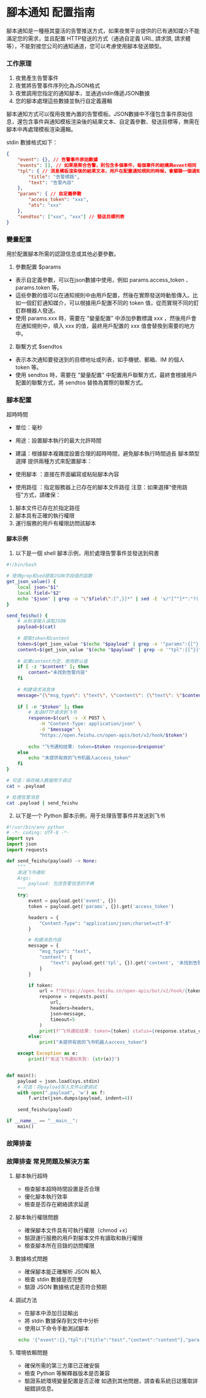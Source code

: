 # 腳本通知 配置指南
腳本通知是一種極其靈活的告警推送方式，如果夜鶯平台提供的已有通知媒介不能滿足您的需求，並且配置 HTTP發送的方式（通過自定義 URL, 請求頭, 請求體等），不能對接您公司的通知通道，您可以考慮使用腳本發送類型。

### 工作原理
1. 夜鶯產生告警事件
2. 夜鶯將告警事件序列化為JSON格式
3. 夜鶯調用您指定的通知腳本，並通過stdin傳遞JSON數據
4. 您的腳本處理這些數據並執行自定義邏輯

腳本通知方式可以復用夜鶯內置的告警模板。JSON數據中不僅包含事件原始信息，還包含事件與通知模板渲染後的結果文本、自定義參數、發送目標等，無需在腳本中再處理模板渲染邏輯。

stdin 數據格式如下：

```json
{
    "event": {}, // 告警事件原始數據
    "events": [], // 如果是聚合告警，則包含多個事件，每個事件的結構與event相同
    "tpl": { // 消息模板渲染後的結果文本，用戶在配置通知規則的時候，會關聯一個通知模板
        "title": "告警標題",
        "text": "告警內容"
    },
    "params": { // 自定義參數
        "access_token": "xxx",
        "ats": "xxx"
    },
    "sendtos": ["xxx", "xxx"] // 發送目標列表
}
```

### 變量配置
用於配置腳本所需的認證信息或其他必要參數。

1. 參數配置 $params
- 表示自定義參數，可以在json數據中使用，例如 params.access_token 、 params.token 等。
- 這些參數的值可以在通知規則中由用戶配置，然後在實際發送時動態傳入。比如一個釘釘通知媒介，可以根據用戶配置不同的 token 值，從而實現不同的釘釘群機器人發送。
- 使用 params.xxx 時，需要在 "變量配置" 中添加參數標識 xxx ，然後用戶會在通知規則中，填入 xxx 的值，最終用戶配置的 xxx 值會替換到需要的地方中。
2. 聯繫方式 $sendtos
- 表示本次通知要發送到的目標地址或列表，如手機號、郵箱、IM 的個人 token 等。
- 使用 sendtos 時，需要在 "變量配置" 中配置用戶聯繫方式，最終會根據用戶配置的聯繫方式，將 sendtos 替換為實際的聯繫方式。

### 腳本配置 

超時時間
- 單位：毫秒
- 用途：設置腳本執行的最大允許時間
- 建議：根據腳本複雜度設置合理的超時時間，避免腳本執行時間過長 腳本類型選擇
提供兩種方式來配置腳本：

- 使用腳本 ：直接在界面編寫或粘貼腳本內容
- 使用路徑 ：指定服務器上已存在的腳本文件路徑
注意：如果選擇"使用路徑"方式，請確保：

1. 腳本文件已存在於指定路徑
2. 腳本具有正確的執行權限
3. 運行服務的用戶有權限訪問該腳本

#### 腳本示例
1. 以下是一個 shell 腳本示例，用於處理告警事件並發送到飛書
```bash
#!/bin/bash

# 使用grep和sed提取JSON字段值的函数
get_json_value() {
    local json="$1"
    local field="$2"
    echo "$json" | grep -o "\"$field\":[^,}]*" | sed -E 's/"[^"]*":"?([^",}]*)"?.*/\1/'
}

send_feishu() {
    # 从标准输入读取JSON
    payload=$(cat)
    
    # 提取token和content
    token=$(get_json_value "$(echo "$payload" | grep -o '"params":{[^}]*}')" "access_token")
    content=$(get_json_value "$(echo "$payload" | grep -o '"tpl":{[^}]*}')" "content")
    
    # 如果content为空，使用默认值
    if [ -z "$content" ]; then
        content="未找到告警内容"
    fi
    
    # 构建请求消息体
    message="{\"msg_type\": \"text\", \"content\": {\"text\": \"$content\"}}"
    
    if [ -n "$token" ]; then
        # 发送HTTP请求到飞书
        response=$(curl -s -X POST \
            -H "Content-Type: application/json" \
            -d "$message" \
            "https://open.feishu.cn/open-apis/bot/v2/hook/$token")
        
        echo "飞书通知结果: token=$token response=$response"
    else
        echo "未提供有效的飞书机器人access_token"
    fi
}

# 可选：保存输入数据用于调试
cat > .payload

# 处理告警消息
cat .payload | send_feishu
```     

2. 以下是一个 Python 脚本示例，用于处理告警事件并发送到飞书
```python
#!/usr/bin/env python
# -*- coding: UTF-8 -*-
import sys
import json
import requests

def send_feishu(payload) -> None:
    """
    发送飞书通知
    Args:
        payload: 包含告警信息的字典
    """
    try:
        event = payload.get('event', {})
        token = payload.get('params', {}).get('access_token')

        headers = {
            "Content-Type": "application/json;charset=utf-8"
        }

        # 构建消息内容
        message = {
            "msg_type": "text",
            "content": {
                "text": payload.get('tpl', {}).get('content', '未找到告警内容')
            }
        }

        if token:
            url = f"https://open.feishu.cn/open-apis/bot/v2/hook/{token}"
            response = requests.post(
                url, 
                headers=headers, 
                json=message,
                timeout=5
            )
            print(f"飞书通知结果: token={token} status={response.status_code} response={response.text}")
        else:
            print("未提供有效的飞书机器人access_token")

    except Exception as e:
        print(f"发送飞书通知失败: {str(e)}")


def main():
    payload = json.load(sys.stdin)
    # 可选：将payload写入文件以便调试
    with open(".payload", 'w') as f:
        f.write(json.dumps(payload, indent=4))
    
    send_feishu(payload)

if __name__ == "__main__":
    main()
```     

### 故障排查
### 故障排查 常見問題及解決方案
1. 腳本執行超時
   - 檢查腳本超時時間設置是否合理
   - 優化腳本執行效率
   - 檢查是否存在網絡請求延遲
2. 腳本執行權限問題
   - 確保腳本文件具有可執行權限（chmod +x）
   - 驗證運行服務的用戶對腳本文件有讀取和執行權限
   - 檢查腳本所在目錄的訪問權限
3. 數據格式問題
   - 確保腳本能正確解析 JSON 輸入
   - 檢查 stdin 數據是否完整
   - 驗證 JSON 數據格式是否符合預期
4. 調試方法
   - 在腳本中添加日誌輸出
   - 將 stdin 數據保存到文件中分析
   - 使用以下命令手動測試腳本
    ```bash
     echo '{"event":{},"tpl":{"title":"test","content":"content"},"params":{"access_token":"xxx"}' | ./your_script.py
    ```

5. 環境依賴問題
   
   - 確保所需的第三方庫已正確安裝
   - 檢查 Python 等解釋器版本是否兼容
   - 驗證系統環境變量配置是否正確
如遇到其他問題，請查看系統日誌獲取詳細錯誤信息。
